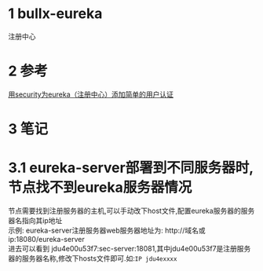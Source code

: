 # 1 bullx-eureka
注册中心

# 2 参考
[用security为eureka（注册中心）添加简单的用户认证](https://blog.csdn.net/sinat_21184471/article/details/78335937)

# 3 笔记

# 3.1 eureka-server部署到不同服务器时,节点找不到eureka服务器情况
节点需要找到注册服务器的主机,可以手动改下host文件,配置eureka服务器的服务器名指向其ip地址  
示例: eureka-server注册服务器web服务器地址为: http://域名或ip:18080/eureka-server  
进去可以看到 jdu4e00u53f7:sec-server:18081,其中jdu4e00u53f7是注册服务器的服务器名称,修改下hosts文件即可.如:```IP jdu4exxxx```